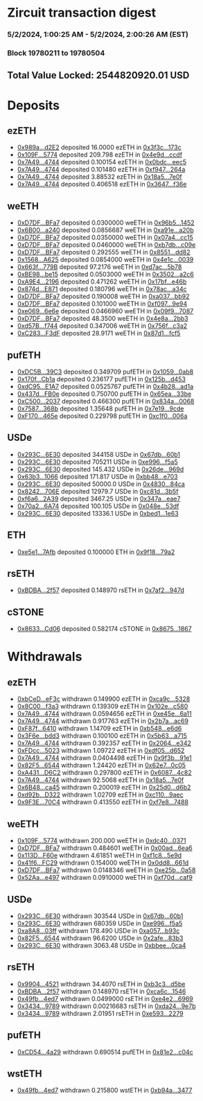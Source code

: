 # Zircuit transaction digest
### 5/2/2024, 1:00:25 AM - 5/2/2024, 2:00:26 AM (EST)
### Block 19780211 to 19780504

## Total Value Locked: 2544820920.01 USD

# Deposits
## ezETH
- [0x989a...d2E2](https://etherscan.io/address/0x989aBb13aE6Fb26eE675fFf4E169C67CC696d2E2) deposited 16.0000 ezETH in [0x3f3c...173c](https://etherscan.io/tx/0x989aBb13aE6Fb26eE675fFf4E169C67CC696d2E2)
- [0x109F...5774](https://etherscan.io/address/0x109F30842Cdd088349f560b8053e124B79685774) deposited 209.798 ezETH in [0x4e9d...ccdf](https://etherscan.io/tx/0x109F30842Cdd088349f560b8053e124B79685774)
- [0x7A49...4744](https://etherscan.io/address/0x7A493Be5c2ce014cD049Bf178a1ac0Db1B434744) deposited 0.100154 ezETH in [0x0bdc...eec5](https://etherscan.io/tx/0x7A493Be5c2ce014cD049Bf178a1ac0Db1B434744)
- [0x7A49...4744](https://etherscan.io/address/0x7A493Be5c2ce014cD049Bf178a1ac0Db1B434744) deposited 0.101480 ezETH in [0xf947...264a](https://etherscan.io/tx/0x7A493Be5c2ce014cD049Bf178a1ac0Db1B434744)
- [0x7A49...4744](https://etherscan.io/address/0x7A493Be5c2ce014cD049Bf178a1ac0Db1B434744) deposited 3.88532 ezETH in [0x18a5...7e0f](https://etherscan.io/tx/0x7A493Be5c2ce014cD049Bf178a1ac0Db1B434744)
- [0x7A49...4744](https://etherscan.io/address/0x7A493Be5c2ce014cD049Bf178a1ac0Db1B434744) deposited 0.406518 ezETH in [0x3647...f36e](https://etherscan.io/tx/0x7A493Be5c2ce014cD049Bf178a1ac0Db1B434744)
## weETH
- [0xD7DF...BFa7](https://etherscan.io/address/0xD7DF7E085214743530afF339aFC420c7c720BFa7) deposited 0.0300000 weETH in [0x96b5...1452](https://etherscan.io/tx/0xD7DF7E085214743530afF339aFC420c7c720BFa7)
- [0x6B00...a240](https://etherscan.io/address/0x6B0007530a7db09934CA091596671bc0B944a240) deposited 0.0856687 weETH in [0xa91e...a20b](https://etherscan.io/tx/0x6B0007530a7db09934CA091596671bc0B944a240)
- [0xD7DF...BFa7](https://etherscan.io/address/0xD7DF7E085214743530afF339aFC420c7c720BFa7) deposited 0.0350000 weETH in [0x07a4...cc15](https://etherscan.io/tx/0xD7DF7E085214743530afF339aFC420c7c720BFa7)
- [0xD7DF...BFa7](https://etherscan.io/address/0xD7DF7E085214743530afF339aFC420c7c720BFa7) deposited 0.0460000 weETH in [0xb7db...c09e](https://etherscan.io/tx/0xD7DF7E085214743530afF339aFC420c7c720BFa7)
- [0xD7DF...BFa7](https://etherscan.io/address/0xD7DF7E085214743530afF339aFC420c7c720BFa7) deposited 0.292555 weETH in [0x8551...dd82](https://etherscan.io/tx/0xD7DF7E085214743530afF339aFC420c7c720BFa7)
- [0x1568...A625](https://etherscan.io/address/0x15684D5b1964CA24d0E68b4040227FcEaeb0A625) deposited 0.0854000 weETH in [0x4e1c...0039](https://etherscan.io/tx/0x15684D5b1964CA24d0E68b4040227FcEaeb0A625)
- [0x663f...779B](https://etherscan.io/address/0x663fA753C4Bec1a9b823A840A72052Fb13F1779B) deposited 97.2176 weETH in [0xd7ac...5b78](https://etherscan.io/tx/0x663fA753C4Bec1a9b823A840A72052Fb13F1779B)
- [0xBE98...be15](https://etherscan.io/address/0xBE98EA6A948fF645d4eBb12ca051451A9c61be15) deposited 0.0503000 weETH in [0x3502...a2c6](https://etherscan.io/tx/0xBE98EA6A948fF645d4eBb12ca051451A9c61be15)
- [0xA9E4...2196](https://etherscan.io/address/0xA9E4d3a4EdFf3Fe87422dE7Dd5cBFE60BCa42196) deposited 0.471262 weETH in [0x17bf...e46b](https://etherscan.io/tx/0xA9E4d3a4EdFf3Fe87422dE7Dd5cBFE60BCa42196)
- [0x874d...E871](https://etherscan.io/address/0x874d7B69112A88ea2f47FBDEA995B35eac82E871) deposited 0.180796 weETH in [0x78ac...a34c](https://etherscan.io/tx/0x874d7B69112A88ea2f47FBDEA995B35eac82E871)
- [0xD7DF...BFa7](https://etherscan.io/address/0xD7DF7E085214743530afF339aFC420c7c720BFa7) deposited 0.190008 weETH in [0xa037...bb92](https://etherscan.io/tx/0xD7DF7E085214743530afF339aFC420c7c720BFa7)
- [0xD7DF...BFa7](https://etherscan.io/address/0xD7DF7E085214743530afF339aFC420c7c720BFa7) deposited 0.101000 weETH in [0xf097...9e94](https://etherscan.io/tx/0xD7DF7E085214743530afF339aFC420c7c720BFa7)
- [0xe069...6e6e](https://etherscan.io/address/0xe069260Bd30b55e74fa5146b599292715b216e6e) deposited 0.0466960 weETH in [0x09f9...7087](https://etherscan.io/tx/0xe069260Bd30b55e74fa5146b599292715b216e6e)
- [0xD7DF...BFa7](https://etherscan.io/address/0xD7DF7E085214743530afF339aFC420c7c720BFa7) deposited 48.3500 weETH in [0x4e8a...2bb3](https://etherscan.io/tx/0xD7DF7E085214743530afF339aFC420c7c720BFa7)
- [0xd57B...f744](https://etherscan.io/address/0xd57Bd6ad5Db66081e1Ca27d16ac3bfe38C1df744) deposited 0.347006 weETH in [0x756f...c3a2](https://etherscan.io/tx/0xd57Bd6ad5Db66081e1Ca27d16ac3bfe38C1df744)
- [0xC283...F3dF](https://etherscan.io/address/0xC283b1AB8fe48B5A9C100e6DF72c676e8B29F3dF) deposited 28.9171 weETH in [0x87d1...fcf5](https://etherscan.io/tx/0xC283b1AB8fe48B5A9C100e6DF72c676e8B29F3dF)
## pufETH
- [0xDC5B...39C3](https://etherscan.io/address/0xDC5B65d891a6accc26969320646CdD4eeec339C3) deposited 0.349709 pufETH in [0x1059...0ab8](https://etherscan.io/tx/0xDC5B65d891a6accc26969320646CdD4eeec339C3)
- [0x170f...Cb1a](https://etherscan.io/address/0x170fB256A85bC9aC82e0Fcd487312E858F48Cb1a) deposited 0.236177 pufETH in [0x125b...d453](https://etherscan.io/tx/0x170fB256A85bC9aC82e0Fcd487312E858F48Cb1a)
- [0xdC95...E1A7](https://etherscan.io/address/0xdC9528e73f770C93ed7895A2928D52eA1D18E1A7) deposited 0.0525767 pufETH in [0x4b28...ad1a](https://etherscan.io/tx/0xdC9528e73f770C93ed7895A2928D52eA1D18E1A7)
- [0x437d...FB0e](https://etherscan.io/address/0x437d69771E4A8e81E5704F4967Dc18a323b3FB0e) deposited 0.750700 pufETH in [0x65ea...33be](https://etherscan.io/tx/0x437d69771E4A8e81E5704F4967Dc18a323b3FB0e)
- [0xC500...2037](https://etherscan.io/address/0xC500580F873fD559168aE3666d56586c4AA22037) deposited 0.466300 pufETH in [0x834a...0068](https://etherscan.io/tx/0xC500580F873fD559168aE3666d56586c4AA22037)
- [0x7587...368b](https://etherscan.io/address/0x75874Edda73Ad5109D09a56d51E1fB5DfD50368b) deposited 1.35648 pufETH in [0x7e19...9cde](https://etherscan.io/tx/0x75874Edda73Ad5109D09a56d51E1fB5DfD50368b)
- [0xF170...465e](https://etherscan.io/address/0xF17098a3373A6Ff45C44aCfBa09E2C9D0976465e) deposited 0.229798 pufETH in [0xc1f0...006a](https://etherscan.io/tx/0xF17098a3373A6Ff45C44aCfBa09E2C9D0976465e)
## USDe
- [0x293C...6E30](https://etherscan.io/address/0x293C6937D8D82e05B01335F7B33FBA0c8e256E30) deposited 344158 USDe in [0x67db...60b1](https://etherscan.io/tx/0x293C6937D8D82e05B01335F7B33FBA0c8e256E30)
- [0x293C...6E30](https://etherscan.io/address/0x293C6937D8D82e05B01335F7B33FBA0c8e256E30) deposited 705211 USDe in [0xe996...f5a5](https://etherscan.io/tx/0x293C6937D8D82e05B01335F7B33FBA0c8e256E30)
- [0x293C...6E30](https://etherscan.io/address/0x293C6937D8D82e05B01335F7B33FBA0c8e256E30) deposited 145.432 USDe in [0x26de...969d](https://etherscan.io/tx/0x293C6937D8D82e05B01335F7B33FBA0c8e256E30)
- [0x63b3...1066](https://etherscan.io/address/0x63b3c5Eb90b51B4FE3eAecF0C878Ab334B161066) deposited 171.817 USDe in [0xbb48...e703](https://etherscan.io/tx/0x63b3c5Eb90b51B4FE3eAecF0C878Ab334B161066)
- [0x293C...6E30](https://etherscan.io/address/0x293C6937D8D82e05B01335F7B33FBA0c8e256E30) deposited 50000.0 USDe in [0x4830...84ca](https://etherscan.io/tx/0x293C6937D8D82e05B01335F7B33FBA0c8e256E30)
- [0x8242...706E](https://etherscan.io/address/0x8242409dF53560cd7f924c7D30BE4164A9BC706E) deposited 12979.7 USDe in [0xc81d...3b5f](https://etherscan.io/tx/0x8242409dF53560cd7f924c7D30BE4164A9BC706E)
- [0xf6a6...2A39](https://etherscan.io/address/0xf6a6f520455135f69CE093D3f72D33c2A1b72A39) deposited 3467.25 USDe in [0x347a...eae7](https://etherscan.io/tx/0xf6a6f520455135f69CE093D3f72D33c2A1b72A39)
- [0x70a2...6A74](https://etherscan.io/address/0x70a2813a4Fc7FCddBA73fE3FbEeae41bEeE36A74) deposited 100.105 USDe in [0x048e...53df](https://etherscan.io/tx/0x70a2813a4Fc7FCddBA73fE3FbEeae41bEeE36A74)
- [0x293C...6E30](https://etherscan.io/address/0x293C6937D8D82e05B01335F7B33FBA0c8e256E30) deposited 13336.1 USDe in [0xbed1...1e63](https://etherscan.io/tx/0x293C6937D8D82e05B01335F7B33FBA0c8e256E30)
## ETH
- [0xe5e1...7Afb](https://etherscan.io/address/0xe5e12924e43C9eC53284fe63cFF7E69d32FE7Afb) deposited 0.100000 ETH in [0x9f18...79a2](https://etherscan.io/tx/0xe5e12924e43C9eC53284fe63cFF7E69d32FE7Afb)
## rsETH
- [0xBDBA...2f57](https://etherscan.io/address/0xBDBA527F3260b1f47EbaDDB318ff713d7B9A2f57) deposited 0.148970 rsETH in [0x7af2...947d](https://etherscan.io/tx/0xBDBA527F3260b1f47EbaDDB318ff713d7B9A2f57)
## cSTONE
- [0x8633...Cd06](https://etherscan.io/address/0x86338bB91BF39a95Fc1a23834941dAFd53B8Cd06) deposited 0.582174 cSTONE in [0x8675...1867](https://etherscan.io/tx/0x86338bB91BF39a95Fc1a23834941dAFd53B8Cd06)
# Withdrawals
## ezETH
- [0xbCeD...eF3c](https://etherscan.io/address/0xbCeD28E19c153833DfcdB7A038964E4f4149eF3c) withdrawn 0.149900 ezETH in [0xca9c...5328](https://etherscan.io/tx/0xbCeD28E19c153833DfcdB7A038964E4f4149eF3c)
- [0x8C00...f3a3](https://etherscan.io/address/0x8C008b8ED633af9374e4099f5D0f0F826AB2f3a3) withdrawn 0.139309 ezETH in [0x102e...c580](https://etherscan.io/tx/0x8C008b8ED633af9374e4099f5D0f0F826AB2f3a3)
- [0x7A49...4744](https://etherscan.io/address/0x7A493Be5c2ce014cD049Bf178a1ac0Db1B434744) withdrawn 0.0594656 ezETH in [0xe45e...6a11](https://etherscan.io/tx/0x7A493Be5c2ce014cD049Bf178a1ac0Db1B434744)
- [0x7A49...4744](https://etherscan.io/address/0x7A493Be5c2ce014cD049Bf178a1ac0Db1B434744) withdrawn 0.917763 ezETH in [0x2b7a...ac69](https://etherscan.io/tx/0x7A493Be5c2ce014cD049Bf178a1ac0Db1B434744)
- [0xF87f...6410](https://etherscan.io/address/0xF87f217cda8734bf8BD1141aC47322E6d1126410) withdrawn 1.14709 ezETH in [0xb548...e6d6](https://etherscan.io/tx/0xF87f217cda8734bf8BD1141aC47322E6d1126410)
- [0x3F6e...bdd3](https://etherscan.io/address/0x3F6e473d9457452952026C6a77eA79A469D8bdd3) withdrawn 0.100100 ezETH in [0x5b63...a715](https://etherscan.io/tx/0x3F6e473d9457452952026C6a77eA79A469D8bdd3)
- [0x7A49...4744](https://etherscan.io/address/0x7A493Be5c2ce014cD049Bf178a1ac0Db1B434744) withdrawn 0.392357 ezETH in [0x2064...e342](https://etherscan.io/tx/0x7A493Be5c2ce014cD049Bf178a1ac0Db1B434744)
- [0xFDcc...5023](https://etherscan.io/address/0xFDccFC8390759615b3eA62f955b919c8EB645023) withdrawn 1.09722 ezETH in [0xdf05...d652](https://etherscan.io/tx/0xFDccFC8390759615b3eA62f955b919c8EB645023)
- [0x7A49...4744](https://etherscan.io/address/0x7A493Be5c2ce014cD049Bf178a1ac0Db1B434744) withdrawn 0.0404498 ezETH in [0x9f3b...91e1](https://etherscan.io/tx/0x7A493Be5c2ce014cD049Bf178a1ac0Db1B434744)
- [0x82F5...6544](https://etherscan.io/address/0x82F50eCE44AA21B3C1C8076C98b924Fb3a586544) withdrawn 1.24420 ezETH in [0x62e7...0c05](https://etherscan.io/tx/0x82F50eCE44AA21B3C1C8076C98b924Fb3a586544)
- [0xA431...D6C2](https://etherscan.io/address/0xA4313540326c5E1094a46b23D611aCf36aa1D6C2) withdrawn 0.297800 ezETH in [0x6087...4c82](https://etherscan.io/tx/0xA4313540326c5E1094a46b23D611aCf36aa1D6C2)
- [0x7A49...4744](https://etherscan.io/address/0x7A493Be5c2ce014cD049Bf178a1ac0Db1B434744) withdrawn 92.5068 ezETH in [0x18a5...7e0f](https://etherscan.io/tx/0x7A493Be5c2ce014cD049Bf178a1ac0Db1B434744)
- [0x6B48...ca45](https://etherscan.io/address/0x6B48b9b09a4b90c760F5090b19DFef8B4A42ca45) withdrawn 0.200019 ezETH in [0x25d0...d6b2](https://etherscan.io/tx/0x6B48b9b09a4b90c760F5090b19DFef8B4A42ca45)
- [0xd92b...D322](https://etherscan.io/address/0xd92bd3c2e27A5286d82C63D7D4c483B8f5f3D322) withdrawn 1.02709 ezETH in [0xc110...9aec](https://etherscan.io/tx/0xd92bd3c2e27A5286d82C63D7D4c483B8f5f3D322)
- [0x9F3E...70C4](https://etherscan.io/address/0x9F3E52f91E4fC05Bf40a312861780f923B3370C4) withdrawn 0.413550 ezETH in [0xf7e8...7488](https://etherscan.io/tx/0x9F3E52f91E4fC05Bf40a312861780f923B3370C4)
## weETH
- [0x109F...5774](https://etherscan.io/address/0x109F30842Cdd088349f560b8053e124B79685774) withdrawn 200.000 weETH in [0xdc40...0371](https://etherscan.io/tx/0x109F30842Cdd088349f560b8053e124B79685774)
- [0xD7DF...BFa7](https://etherscan.io/address/0xD7DF7E085214743530afF339aFC420c7c720BFa7) withdrawn 0.484601 weETH in [0x00ad...6ea6](https://etherscan.io/tx/0xD7DF7E085214743530afF339aFC420c7c720BFa7)
- [0x113D...F60e](https://etherscan.io/address/0x113DF096519d61D94C42A0Eee942b2a01ebAF60e) withdrawn 4.61851 weETH in [0xf1c8...5e9d](https://etherscan.io/tx/0x113DF096519d61D94C42A0Eee942b2a01ebAF60e)
- [0x41f6...FC29](https://etherscan.io/address/0x41f6e1e20A600F1EB97fD5544b2b134Dd5d9FC29) withdrawn 0.154000 weETH in [0x0dd8...661d](https://etherscan.io/tx/0x41f6e1e20A600F1EB97fD5544b2b134Dd5d9FC29)
- [0xD7DF...BFa7](https://etherscan.io/address/0xD7DF7E085214743530afF339aFC420c7c720BFa7) withdrawn 0.0148346 weETH in [0xe25b...0a58](https://etherscan.io/tx/0xD7DF7E085214743530afF339aFC420c7c720BFa7)
- [0x52Aa...e497](https://etherscan.io/address/0x52Aa899454998Be5b000Ad077a46Bbe360F4e497) withdrawn 0.0910000 weETH in [0xf70d...caf9](https://etherscan.io/tx/0x52Aa899454998Be5b000Ad077a46Bbe360F4e497)
## USDe
- [0x293C...6E30](https://etherscan.io/address/0x293C6937D8D82e05B01335F7B33FBA0c8e256E30) withdrawn 303544 USDe in [0x67db...60b1](https://etherscan.io/tx/0x293C6937D8D82e05B01335F7B33FBA0c8e256E30)
- [0x293C...6E30](https://etherscan.io/address/0x293C6937D8D82e05B01335F7B33FBA0c8e256E30) withdrawn 680359 USDe in [0xe996...f5a5](https://etherscan.io/tx/0x293C6937D8D82e05B01335F7B33FBA0c8e256E30)
- [0xa8A8...03ff](https://etherscan.io/address/0xa8A8916Ef3f6De876B6AEA386E7bC3a6a08803ff) withdrawn 178.490 USDe in [0xa057...b93c](https://etherscan.io/tx/0xa8A8916Ef3f6De876B6AEA386E7bC3a6a08803ff)
- [0x82F5...6544](https://etherscan.io/address/0x82F50eCE44AA21B3C1C8076C98b924Fb3a586544) withdrawn 96.6200 USDe in [0x2afe...83b3](https://etherscan.io/tx/0x82F50eCE44AA21B3C1C8076C98b924Fb3a586544)
- [0x293C...6E30](https://etherscan.io/address/0x293C6937D8D82e05B01335F7B33FBA0c8e256E30) withdrawn 3063.48 USDe in [0xbbee...0ca4](https://etherscan.io/tx/0x293C6937D8D82e05B01335F7B33FBA0c8e256E30)
## rsETH
- [0x9904...4521](https://etherscan.io/address/0x9904C802b78D317DdB3f2Da430a9180113bE4521) withdrawn 34.4070 rsETH in [0xb3c3...d5be](https://etherscan.io/tx/0x9904C802b78D317DdB3f2Da430a9180113bE4521)
- [0xBDBA...2f57](https://etherscan.io/address/0xBDBA527F3260b1f47EbaDDB318ff713d7B9A2f57) withdrawn 0.148970 rsETH in [0xca6c...1546](https://etherscan.io/tx/0xBDBA527F3260b1f47EbaDDB318ff713d7B9A2f57)
- [0x49fb...4ed7](https://etherscan.io/address/0x49fbb9f90e78Dd1c0569816e1eEeaf2C28414ed7) withdrawn 0.0499000 rsETH in [0xe4e2...6969](https://etherscan.io/tx/0x49fbb9f90e78Dd1c0569816e1eEeaf2C28414ed7)
- [0x3434...9789](https://etherscan.io/address/0x34349c5569e7B846c3558961552D2202760A9789) withdrawn 0.00216683 rsETH in [0xda24...9e7b](https://etherscan.io/tx/0x34349c5569e7B846c3558961552D2202760A9789)
- [0x3434...9789](https://etherscan.io/address/0x34349c5569e7B846c3558961552D2202760A9789) withdrawn 2.01951 rsETH in [0xe593...2279](https://etherscan.io/tx/0x34349c5569e7B846c3558961552D2202760A9789)
## pufETH
- [0xCD54...4a29](https://etherscan.io/address/0xCD5415627cca726Dd4888B8F01C331e0a4624a29) withdrawn 0.690514 pufETH in [0x81e2...c04c](https://etherscan.io/tx/0xCD5415627cca726Dd4888B8F01C331e0a4624a29)
## wstETH
- [0x49fb...4ed7](https://etherscan.io/address/0x49fbb9f90e78Dd1c0569816e1eEeaf2C28414ed7) withdrawn 0.215800 wstETH in [0xb94a...3477](https://etherscan.io/tx/0x49fbb9f90e78Dd1c0569816e1eEeaf2C28414ed7)
